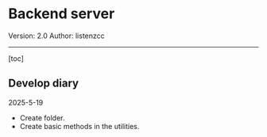 # Backend server

Version: 2.0
Author: listenzcc

---
[toc]

## Develop diary

2025-5-19

- Create folder.
- Create basic methods in the utilities.
